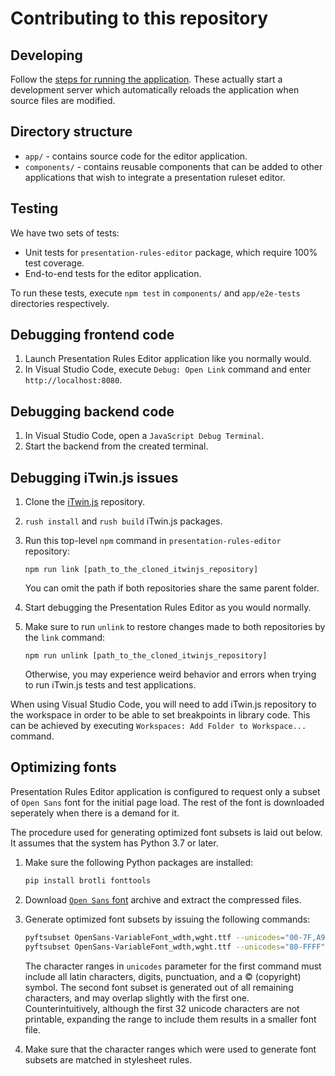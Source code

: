 # Contributing to this repository

## Developing

Follow the [steps for running the application](./README.md#using). These actually start a development server which automatically reloads the application when source files are modified.

## Directory structure

* `app/` - contains source code for the editor application.
* `components/` - contains reusable components that can be added to other applications that wish to integrate a presentation ruleset editor.

## Testing

We have two sets of tests:

* Unit tests for `presentation-rules-editor` package, which require 100% test coverage.
* End-to-end tests for the editor application.

To run these tests, execute `npm test` in `components/` and `app/e2e-tests` directories respectively.

## Debugging frontend code

1. Launch Presentation Rules Editor application like you normally would.
2. In Visual Studio Code, execute `Debug: Open Link` command and enter `http://localhost:8080`.

## Debugging backend code

1. In Visual Studio Code, open a  `JavaScript Debug Terminal`.
2. Start the backend from the created terminal.

## Debugging iTwin.js issues

1. Clone the [iTwin.js](https://github.com/imodeljs/imodeljs) repository.
2. `rush install` and `rush build` iTwin.js packages.
3. Run this top-level `npm` command in `presentation-rules-editor` repository:

    ```shell
    npm run link [path_to_the_cloned_itwinjs_repository]
    ```

    You can omit the path if both repositories share the same parent folder.
4. Start debugging the Presentation Rules Editor as you would normally.
5. Make sure to run `unlink` to restore changes made to both repositories by the `link` command:

    ```shell
    npm run unlink [path_to_the_cloned_itwinjs_repository]
    ```

    Otherwise, you may experience weird behavior and errors when trying to run iTwin.js tests and test applications.

When using Visual Studio Code, you will need to add iTwin.js repository to the workspace in order to be able to set breakpoints in library code. This can be achieved by executing `Workspaces: Add Folder to Workspace...` command.

## Optimizing fonts

Presentation Rules Editor application is configured to request only a subset of `Open Sans` font for the initial page load. The rest of the font is downloaded seperately when there is a demand for it.

The procedure used for generating optimized font subsets is laid out below. It assumes that the system has Python 3.7 or later.

1. Make sure the following Python packages are installed:

    ```bash
    pip install brotli fonttools
    ```

2. Download [`Open Sans` font](https://fonts.google.com/specimen/Open+Sans) archive and extract the compressed files.
3. Generate optimized font subsets by issuing the following commands:

    ```bash
    pyftsubset OpenSans-VariableFont_wdth,wght.ttf --unicodes="00-7F,A9" --flavor="woff2" --output-file=OpenSans-subset.woff2
    pyftsubset OpenSans-VariableFont_wdth,wght.ttf --unicodes="80-FFFF" --flavor="woff2" --output-file=OpenSans-rest.woff2
    ```

    The character ranges in `unicodes` parameter for the first command must include all latin characters, digits, punctuation, and a © (copyright) symbol. The second font subset is generated out of all remaining characters, and may overlap slightly with the first one. Counterintuitively, although the first 32 unicode characters are not printable, expanding the range to include them results in a smaller font file.
4. Make sure that the character ranges which were used to generate font subsets are matched in stylesheet rules.
